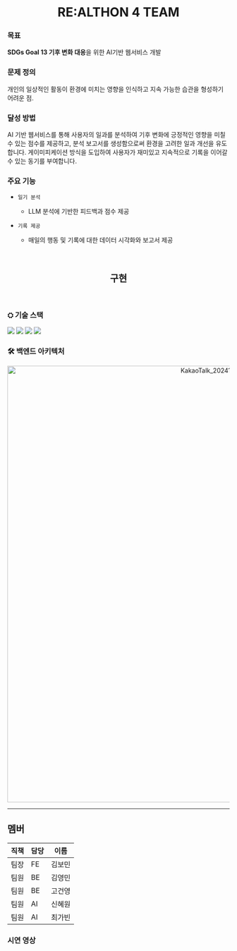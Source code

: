 <div align="center">
<h1> RE:ALTHON 4 TEAM </h1>
</div>

### **목표** 
**SDGs Goal 13 기후 변화 대응**을 위한 AI기반 웹서비스 개발

### **문제 정의** 
개인의 일상적인 활동이 환경에 미치는 영향을 인식하고 지속 가능한 습관을 형성하기 어려운 점.

### **달성 방법** 
AI 기반 웹서비스를 통해 사용자의 일과를 분석하여 기후 변화에 긍정적인 영향을 미칠 수 있는 점수를 제공하고, 분석 보고서를 생성함으로써 환경을 고려한 일과 개선을 유도합니다. 게이미피케이션 방식을 도입하여 사용자가 재미있고 지속적으로 기록을 이어갈 수 있는 동기를 부여합니다.

### **주요 기능**
- `일기 분석` 
  - LLM 분석에 기반한 피드백과 점수 제공

- `기록 제공`
  - 매일의 행동 및 기록에 대한  데이터 시각화와 보고서 제공

<br>

<div align="center">
<h2>구현</h2>
</div>

<br>

### ⛭ **기술 스택**
<img src="https://img.shields.io/badge/python-3776AB?style=for-the-badge&logo=python&logoColor=white"> <img src="https://img.shields.io/badge/NestJS-E0234E?style=for-the-badge&logo=NestJS&logoColor=white"> <img src="https://img.shields.io/badge/Supabase-3FCF8E?style=for-the-badge&logo=Supabase&logoColor=white"> <img src="https://img.shields.io/badge/Docker-2496ED?style=for-the-badge&logo=Docker&logoColor=white">
### 🛠️ **백엔드 아키텍처**  
<div align="center">
  <img width="990" alt="KakaoTalk_20241207_053906698" src="https://github.com/user-attachments/assets/d6759fff-1733-4a3e-9457-3a69d16c275f">
</div>
<!-- <img width="614" alt="아키텍처이미지" src="https://github.com/user-attachments/assets/bdd54eb5-da96-4838-938c-7c82fb0d820b"> -->

---

## 멤버
| 직책 | 담당 | 이름 |
|--|--|--|
| 팀장 | FE | 김보민 | 
| 팀원 | BE | 김영민 | 
| 팀원 | BE | 고건영 | 
| 팀원 | AI | 신혜원 |
| 팀원 | AI | 최가빈 | 

### 시연 영상 
